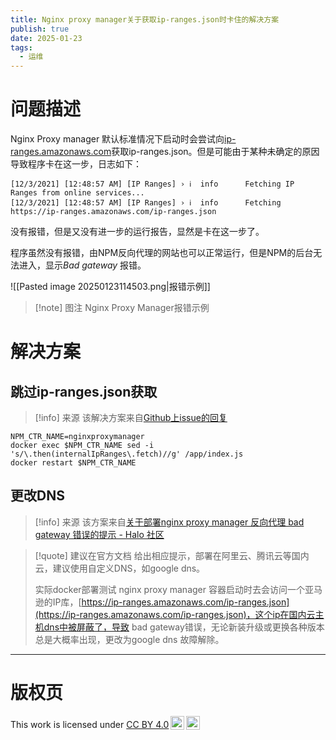 ```yaml
---
title: Nginx proxy manager关于获取ip-ranges.json时卡住的解决方案
publish: true
date: 2025-01-23
tags:
  - 运维
---
```

# 问题描述
Nginx Proxy manager 默认标准情况下启动时会尝试向[ip-ranges.amazonaws.com](https://ip-ranges.amazonaws.com/ip-ranges.json)获取ip-ranges.json。但是可能由于某种未确定的原因导致程序卡在这一步，日志如下：

	[12/3/2021] [12:48:57 AM] [IP Ranges] › ℹ  info      Fetching IP Ranges from online services...
	[12/3/2021] [12:48:57 AM] [IP Ranges] › ℹ  info      Fetching https://ip-ranges.amazonaws.com/ip-ranges.json

没有报错，但是又没有进一步的运行报告，显然是卡在这一步了。

程序虽然没有报错，由NPM反向代理的网站也可以正常运行，但是NPM的后台无法进入，显示*Bad gateway* 报错。

![[Pasted image 20250123114503.png|报错示例]]
>[!note] 图注
>Nginx Proxy Manager报错示例

# 解决方案
##  跳过ip-ranges.json获取
>[!info] 来源
该解决方案来自[Github上issue的回复](https://github.com/NginxProxyManager/nginx-proxy-manager/issues/1405#issuecomment-2376713402)

```
NPM_CTR_NAME=nginxproxymanager
docker exec $NPM_CTR_NAME sed -i 's/\.then(internalIpRanges\.fetch)//g' /app/index.js
docker restart $NPM_CTR_NAME
```
## 更改DNS
>[!info] 来源
>该方案来自[关于部署nginx proxy manager 反向代理 bad gateway 错误的提示 - Halo 社区](https://bbs.halo.run/d/6306-%E5%85%B3%E4%BA%8E%E9%83%A8%E7%BD%B2nginx-proxy-manager-%E5%8F%8D%E5%90%91%E4%BB%A3%E7%90%86-bad-gateway-%E9%94%99%E8%AF%AF%E7%9A%84%E6%8F%90%E7%A4%BA)

>[!quote]
>建议在官方文档 给出相应提示，部署在阿里云、腾讯云等国内云，建议使用自定义DNS，如google dns。
>
>实际docker部署测试 nginx proxy manager 容器启动时去会访问一个亚马逊的IP库，[https://ip-ranges.amazonaws.com/ip-ranges.json](https://ip-ranges.amazonaws.com/ip-ranges.json)，这个ip在国内云主机dns中被屏蔽了，导致 bad gateway错误，无论新装升级或更换各种版本总是大概率出现，更改为google dns 故障解除。

---
# 版权页
<p xmlns:cc="http://creativecommons.org/ns#" >This work is licensed under <a href="https://creativecommons.org/licenses/by/4.0/?ref=chooser-v1" target="_blank" rel="license noopener noreferrer" style="display:inline-block;">CC BY 4.0<img style="height:22px!important;margin-left:3px;vertical-align:text-bottom;" src="https://www.arenadruid.top/attachments/cc.svg" alt=""><img style="height:22px!important;margin-left:3px;vertical-align:text-bottom;" src="https://www.arenadruid.top/attachments/by.svg" alt=""></a></p>